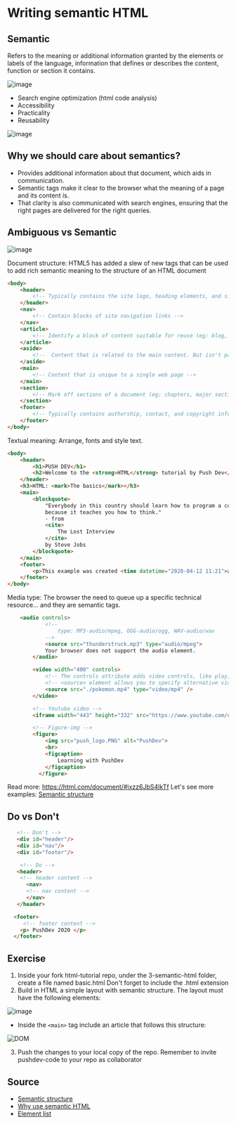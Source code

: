 # Writing semantic HTML

## Semantic

Refers to the meaning or additional information granted by the elements or labels of the language, information that defines or describes the content, function or section it contains.

![image](https://user-images.githubusercontent.com/36536646/79190140-1fa54c00-7de9-11ea-8d00-dd487cc1b330.png)

* Search engine optimization (html code analysis)
* Accessibility
* Practicality
* Reusability

![image](https://user-images.githubusercontent.com/36536646/79189977-bb828800-7de8-11ea-9147-53cf0ca4909d.png)

## Why we should care about semantics?

* Provides additional information about that document, which aids in communication.
* Semantic tags make it clear to the browser what the meaning of a page and its content is.
* That clarity is also communicated with search engines, ensuring that the right pages are delivered for the right queries.

## Ambiguous vs Semantic

![image](https://user-images.githubusercontent.com/36536646/79190057-ee2c8080-7de8-11ea-95e4-cee11d2c820b.png)

Document structure: HTML5 has added a slew of new tags that can be used to add rich semantic meaning to the structure of an HTML document

```html
<body>
    <header>
        <!-- Typically contains the site logo, heading elements, and site navigation -->
    </header>
    <nav>
        <!-- Contain blocks of site navigation links -->
    </nav>
    <article>
        <!-- Identify a block of content suitable for reuse (eg: blog, article) -->
    </article>
    <aside>
        <!--  Content that is related to the main content. But isn't part of the primary flow of the page -->
    </aside>
    <main>
        <!-- Content that is unique to a single web page -->
    </main>
    <section>
        <!-- Mark off sections of a document (eg: chapters, major sections) -->
    </section>
    <footer>
        <!-- Typically contains authorship, contact, and copyright information -->
    </footer>
</body>
```

Textual meaning: Arrange, fonts and style text.

```html
<body>
    <header>
        <h1>PUSH DEV</h1>
        <h2>Welcome to the <strong>HTML</strong> tutorial by Push Dev</h2>
    </header>
    <h3>HTML: <mark>The basics</mark></h3>
    <main>
        <blockquote>
            "Everybody in this country should learn how to program a computer...
            because it teaches you how to think."
            - from
            <cite>
                The Lost Interview
            </cite>
            by Steve Jobs
        </blockquote>
    </main>
    <footer>
        <p>This example was created <time datetime="2020-04-12 11:21">at 11:21 AM</time></p>
    </footer>
</body>
```

Media type: The browser the need to queue up a specific technical resource... and they are semantic tags.

```html
    <audio controls>
            <!--
                type: MP3-audio/mpeg, OGG-audio/ogg, WAV-audio/wav
            -->
            <source src="thunderstruck.mp3" type="audio/mpeg">
            Your browser does not support the audio element.
        </audio>

        <video width="400" controls>
            <!-- The controls attribute adds video controls, like play, pause, and volume.-->
            <!-- <source> element allows you to specify alternative video files which the browser may choose from. The browser will use the first recognized format.-->
            <source src="./pokemon.mp4" type="video/mp4" />
        </video>

        <!-- Youtube video -->
        <iframe width="443" height="332" src="https://www.youtube.com/embed/wZZ7oFKsKzY" frameborder="0" allow="accelerometer; autoplay; encrypted-media; gyroscope; picture-in-picture" allowfullscreen></iframe>

        <!-- Figure-img -->
        <figure>
            <img src="push_logo.PNG" alt="PushDev">
            <br>
            <figcaption>
                Learning with PushDev
            </figcaption>
          </figure>
```

Read more: https://html.com/document/#ixzz6JbS4IkTf
Let's see more examples: [Semantic structure](https://www.internetingishard.com/html-and-css/semantic-html/)

## Do vs Don't

```html
   <!-- Don't -->
   <div id="header"/>
   <div id="nav"/>
   <div id="footer"/>

    <!-- Do -->
   <header>
    <!-- header content -->
      <nav>
      <!-- nav content -->
      </nav>
   </header>

  <footer>
     <!-- footer content -->
    <p> PushDev 2020 </p>
  </footer>
```

## Exercise

1. Inside your fork html-tutorial repo, under the 3-semantic-html folder, create a file named basic.html Don't forget to include the .html extension
2. Build in HTML a simple layout with semantic structure. The layout must have the following elements:

![image](https://user-images.githubusercontent.com/36536646/79253891-88bcac00-7e49-11ea-8a6f-4ed64a99113b.png)

* Inside the ```<main>``` tag include an article that follows this structure:

![DOM](https://user-images.githubusercontent.com/36536646/79254810-e69dc380-7e4a-11ea-9f5e-75c6b8efec0b.png)

3. Push the changes to your local copy of the repo. Remember to invite pushdev-code to your repo as collaborator

## Source

* [Semantic structure](https://www.internetingishard.com/html-and-css/semantic-html/)
* [Why use semantic HTML](https://www.lifewire.com/why-use-semantic-html-3468271)
* [Element list](https://developer.mozilla.org/es/docs/HTML/HTML5/HTML5_lista_elementos)
